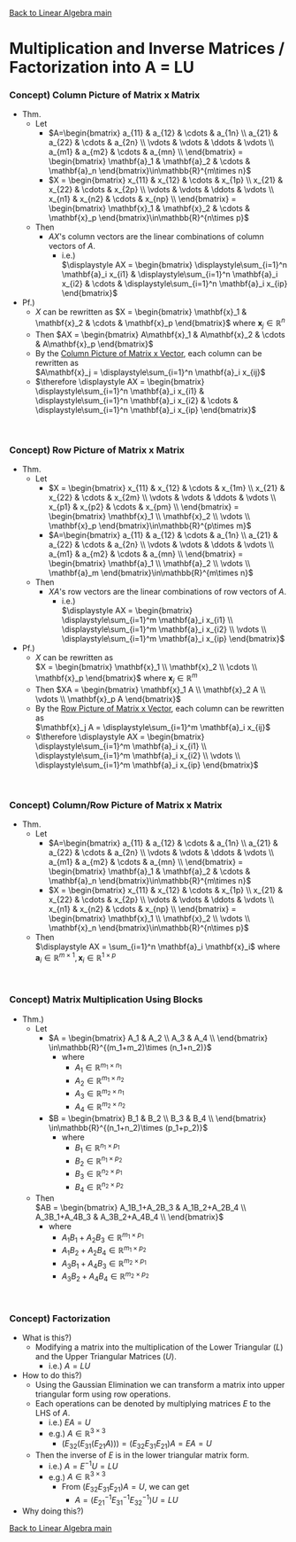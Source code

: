 [Back to Linear Algebra main](../../main.md)

# Multiplication and Inverse Matrices / Factorization into A = LU
### Concept) Column Picture of Matrix x Matrix
- Thm.
  - Let
    - $`A=\begin{bmatrix}
        a_{11} & a_{12} & \cdots & a_{1n} \\
        a_{21} & a_{22} & \cdots & a_{2n} \\
        \vdots & \vdots & \ddots & \vdots \\
        a_{m1} & a_{m2} & \cdots & a_{mn} \\
    \end{bmatrix} = \begin{bmatrix} \mathbf{a}_1 & \mathbf{a}_2 & \cdots & \mathbf{a}_n \end{bmatrix}\in\mathbb{R}^{m\times n}`$
    - $`X = \begin{bmatrix}
        x_{11} & x_{12} & \cdots & x_{1p} \\
        x_{21} & x_{22} & \cdots & x_{2p} \\
        \vdots & \vdots & \ddots & \vdots \\
        x_{n1} & x_{n2} & \cdots & x_{np} \\
    \end{bmatrix} = \begin{bmatrix} \mathbf{x}_1 & \mathbf{x}_2 & \cdots & \mathbf{x}_p \end{bmatrix}\in\mathbb{R}^{n\times p}`$
  - Then
    - $`AX`$'s column vectors are the linear combinations of column vectors of $`A`$.
      - i.e.)   
        $`\displaystyle AX = \begin{bmatrix}
            \displaystyle\sum_{i=1}^n \mathbf{a}_i x_{i1} & 
            \displaystyle\sum_{i=1}^n \mathbf{a}_i x_{i2} & 
            \cdots &
            \displaystyle\sum_{i=1}^n \mathbf{a}_i x_{ip} 
        \end{bmatrix}`$
- Pf.)
  - $`X`$ can be rewritten as $`X = \begin{bmatrix}
        \mathbf{x}_1 & \mathbf{x}_2 & \cdots & \mathbf{x}_p
    \end{bmatrix}`$ where $`\mathbf{x}_j\in\mathbb{R}^n`$
  - Then $`AX = \begin{bmatrix}
        A\mathbf{x}_1 & A\mathbf{x}_2 & \cdots & A\mathbf{x}_p
    \end{bmatrix}`$
  - By the [Column Picture of Matrix x Vector](0102.md#concept-column-picture-of-matrix-x-vector), each column can be rewritten as   
    $`A\mathbf{x}_j = \displaystyle\sum_{i=1}^n \mathbf{a}_i x_{ij}`$
  - $`\therefore \displaystyle AX = \begin{bmatrix}
            \displaystyle\sum_{i=1}^n \mathbf{a}_i x_{i1} & 
            \displaystyle\sum_{i=1}^n \mathbf{a}_i x_{i2} & 
            \cdots &
            \displaystyle\sum_{i=1}^n \mathbf{a}_i x_{ip} 
        \end{bmatrix}`$

<br>

### Concept) Row Picture of Matrix x Matrix
- Thm.
  - Let
    - $`X = \begin{bmatrix}
        x_{11} & x_{12} & \cdots & x_{1m} \\
        x_{21} & x_{22} & \cdots & x_{2m} \\
        \vdots & \vdots & \ddots & \vdots \\
        x_{p1} & x_{p2} & \cdots & x_{pm} \\
    \end{bmatrix} = \begin{bmatrix} \mathbf{x}_1 \\ \mathbf{x}_2 \\ \vdots \\ \mathbf{x}_p \end{bmatrix}\in\mathbb{R}^{p\times m}`$
    - $`A=\begin{bmatrix}
        a_{11} & a_{12} & \cdots & a_{1n} \\
        a_{21} & a_{22} & \cdots & a_{2n} \\
        \vdots & \vdots & \ddots & \vdots \\
        a_{m1} & a_{m2} & \cdots & a_{mn} \\
    \end{bmatrix} = \begin{bmatrix} \mathbf{a}_1 \\ \mathbf{a}_2 \\ \vdots \\ \mathbf{a}_m \end{bmatrix}\in\mathbb{R}^{m\times n}`$
  - Then
    - $`XA`$'s row vectors are the linear combinations of row vectors of $`A`$.
      - i.e.)   
        $`\displaystyle AX = \begin{bmatrix}
            \displaystyle\sum_{i=1}^m \mathbf{a}_i x_{i1} \\ 
            \displaystyle\sum_{i=1}^m \mathbf{a}_i x_{i2} \\ 
            \vdots \\
            \displaystyle\sum_{i=1}^m \mathbf{a}_i x_{ip} 
        \end{bmatrix}`$
- Pf.)
  - $`X`$ can be rewritten as    
    $`X = \begin{bmatrix}
        \mathbf{x}_1 \\ \mathbf{x}_2 \\ \cdots \\ \mathbf{x}_p
    \end{bmatrix}`$ where $`\mathbf{x}_j\in\mathbb{R}^m`$
  - Then $`XA = \begin{bmatrix}
        \mathbf{x}_1 A \\ \mathbf{x}_2 A \\ \vdots \\ \mathbf{x}_p A
    \end{bmatrix}`$
  - By the [Row Picture of Matrix x Vector](0102.md#concept-row-picture-of-matrix-x-vector), each column can be rewritten as   
    $`\mathbf{x}_j A = \displaystyle\sum_{i=1}^m \mathbf{a}_i x_{ij}`$
  - $`\therefore \displaystyle AX = \begin{bmatrix}
            \displaystyle\sum_{i=1}^m \mathbf{a}_i x_{i1} \\ 
            \displaystyle\sum_{i=1}^m \mathbf{a}_i x_{i2} \\ 
            \vdots \\
            \displaystyle\sum_{i=1}^m \mathbf{a}_i x_{ip} 
        \end{bmatrix}`$

<br>

### Concept) Column/Row Picture of Matrix x Matrix
- Thm.
  - Let
    - $`A=\begin{bmatrix}
        a_{11} & a_{12} & \cdots & a_{1n} \\
        a_{21} & a_{22} & \cdots & a_{2n} \\
        \vdots & \vdots & \ddots & \vdots \\
        a_{m1} & a_{m2} & \cdots & a_{mn} \\
    \end{bmatrix} = \begin{bmatrix} \mathbf{a}_1 & \mathbf{a}_2 & \cdots & \mathbf{a}_n \end{bmatrix}\in\mathbb{R}^{m\times n}`$
    - $`X = \begin{bmatrix}
        x_{11} & x_{12} & \cdots & x_{1p} \\
        x_{21} & x_{22} & \cdots & x_{2p} \\
        \vdots & \vdots & \ddots & \vdots \\
        x_{n1} & x_{n2} & \cdots & x_{np} \\
    \end{bmatrix} = \begin{bmatrix} \mathbf{x}_1 \\ \mathbf{x}_2 \\ \vdots \\ \mathbf{x}_n \end{bmatrix}\in\mathbb{R}^{n\times p}`$
  - Then  
    $`\displaystyle AX = \sum_{i=1}^n \mathbf{a}_i \mathbf{x}_i`$ where $`\mathbf{a}_i\in\mathbb{R}^{m \times 1}, \mathbf{x}_i\in\mathbb{R}^{1 \times p}`$

<br>

### Concept) Matrix Multiplication Using Blocks
- Thm.)
  - Let
    - $`A = \begin{bmatrix}
        A_1 & A_2 \\
        A_3 & A_4 \\
    \end{bmatrix} \in\mathbb{R}^{(m_1+m_2)\times (n_1+n_2)}`$
      - where
        - $`A_1\in\mathbb{R}^{m_1\times n_1}`$
        - $`A_2\in\mathbb{R}^{m_1\times n_2}`$
        - $`A_3\in\mathbb{R}^{m_2\times n_1}`$
        - $`A_4\in\mathbb{R}^{m_2\times n_2}`$
    - $`B = \begin{bmatrix}
        B_1 & B_2 \\
        B_3 & B_4 \\
    \end{bmatrix} \in\mathbb{R}^{(n_1+n_2)\times (p_1+p_2)}`$
      - where
        - $`B_1\in\mathbb{R}^{n_1\times p_1}`$
        - $`B_2\in\mathbb{R}^{n_1\times p_2}`$
        - $`B_3\in\mathbb{R}^{n_2\times p_1}`$
        - $`B_4\in\mathbb{R}^{n_2\times p_2}`$
  - Then   
    $`AB = \begin{bmatrix}
        A_1B_1+A_2B_3 & A_1B_2+A_2B_4 \\
        A_3B_1+A_4B_3 & A_3B_2+A_4B_4 \\
    \end{bmatrix}`$
    - where
      - $`A_1B_1+A_2B_3 \in\mathbb{R}^{m_1\times p_1}`$
      - $`A_1B_2+A_2B_4 \in\mathbb{R}^{m_1\times p_2}`$
      - $`A_3B_1+A_4B_3 \in\mathbb{R}^{m_2\times p_1}`$
      - $`A_3B_2+A_4B_4 \in\mathbb{R}^{m_2\times p_2}`$


<br>

### Concept) Factorization
- What is this?)
  - Modifying a matrix into the multiplication of the Lower Triangular $`(L)`$ and the Upper Triangular Matrices $`(U)`$.
    - i.e.) $`A = LU`$
- How to do this?)
  - Using the Gaussian Elimination we can transform a matrix into upper triangular form using row operations. 
  - Each operations can be denoted by multiplying matrices $E$ to the LHS of $`A`$.
    - i.e.) $`EA = U`$
    - e.g.) $`A\in\mathbb{R}^{3\times 3}`$
      - $`(E_{32}(E_{31}(E_{21}A))) = (E_{32}E_{31}E_{21})A = EA = U`$
  - Then the inverse of $`E`$ is in the lower triangular matrix form.
    - i.e.) $`A = E^{-1}U = LU`$
    - e.g.) $`A\in\mathbb{R}^{3\times 3}`$
      - From $`(E_{32}E_{31}E_{21})A = U`$, we can get
        - $`A = (E_{21}^{-1}E_{31}^{-1}E_{32}^{-1}) U = LU`$
- Why doing this?)


[Back to Linear Algebra main](../../main.md)